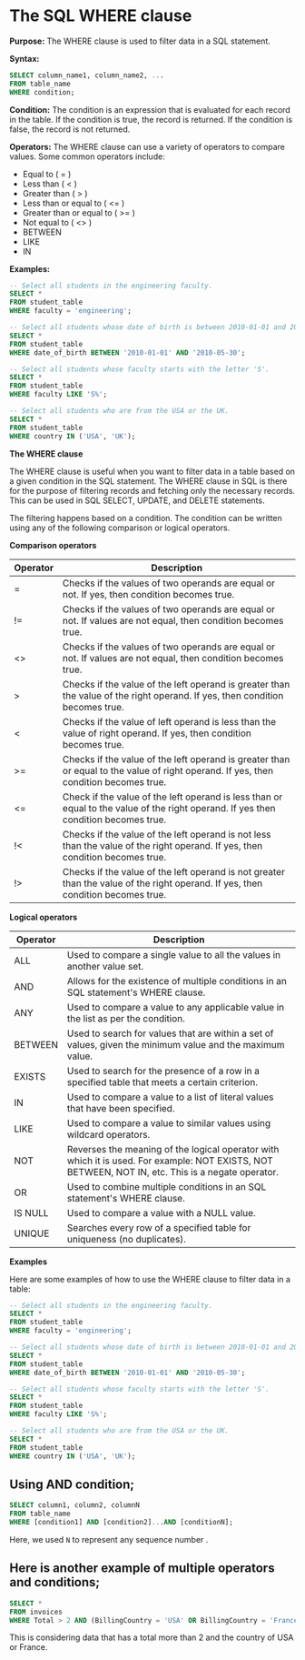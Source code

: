 # The SQL WHERE clause

**Purpose:** The WHERE clause is used to filter data in a SQL statement.

**Syntax:**

```sql
SELECT column_name1, column_name2, ...
FROM table_name
WHERE condition;
```

**Condition:** The condition is an expression that is evaluated for each record in the table. If the condition is true, the record is returned. If the condition is false, the record is not returned.

**Operators:** The WHERE clause can use a variety of operators to compare values. Some common operators include:

- Equal to ( = )
- Less than ( < )
- Greater than ( > )
- Less than or equal to ( <= )
- Greater than or equal to ( >= )
- Not equal to ( <> )
- BETWEEN
- LIKE
- IN

**Examples:**

```sql
-- Select all students in the engineering faculty.
SELECT *
FROM student_table
WHERE faculty = 'engineering';

-- Select all students whose date of birth is between 2010-01-01 and 2010-05-30.
SELECT *
FROM student_table
WHERE date_of_birth BETWEEN '2010-01-01' AND '2010-05-30';

-- Select all students whose faculty starts with the letter 'S'.
SELECT *
FROM student_table
WHERE faculty LIKE 'S%';

-- Select all students who are from the USA or the UK.
SELECT *
FROM student_table
WHERE country IN ('USA', 'UK');
```

**The WHERE clause**

The WHERE clause is useful when you want to filter data in a table based on a given condition in the SQL statement. The WHERE clause in SQL is there for the purpose of filtering records and fetching only the necessary records. This can be used in SQL SELECT, UPDATE, and DELETE statements.

The filtering happens based on a condition. The condition can be written using any of the following comparison or logical operators.

**Comparison operators**

| Operator | Description                                                                                                                          |
| -------- | ------------------------------------------------------------------------------------------------------------------------------------ |
| =        | Checks if the values of two operands are equal or not. If yes, then condition becomes true.                                          |
| !=       | Checks if the values of two operands are equal or not. If values are not equal, then condition becomes true.                         |
| <>       | Checks if the values of two operands are equal or not. If values are not equal, then condition becomes true.                         |
| >        | Checks if the value of the left operand is greater than the value of the right operand. If yes, then condition becomes true.         |
| <        | Checks if the value of left operand is less than the value of right operand. If yes, then condition becomes true.                    |
| >=       | Checks if the value of the left operand is greater than or equal to the value of right operand. If yes, then condition becomes true. |
| <=       | Check if the value of the left operand is less than or equal to the value of the right operand. If yes then condition becomes true.  |
| !<       | Checks if the value of the left operand is not less than the value of the right operand. If yes, then condition becomes true.        |
| !>       | Checks if the value of the left operand is not greater than the value of the right operand. If yes, then condition becomes true.     |

**Logical operators**

| Operator | Description                                                                                                                                       |
| -------- | ------------------------------------------------------------------------------------------------------------------------------------------------- |
| ALL      | Used to compare a single value to all the values in another value set.                                                                            |
| AND      | Allows for the existence of multiple conditions in an SQL statement's WHERE clause.                                                               |
| ANY      | Used to compare a value to any applicable value in the list as per the condition.                                                                 |
| BETWEEN  | Used to search for values that are within a set of values, given the minimum value and the maximum value.                                         |
| EXISTS   | Used to search for the presence of a row in a specified table that meets a certain criterion.                                                     |
| IN       | Used to compare a value to a list of literal values that have been specified.                                                                     |
| LIKE     | Used to compare a value to similar values using wildcard operators.                                                                               |
| NOT      | Reverses the meaning of the logical operator with which it is used. For example: NOT EXISTS, NOT BETWEEN, NOT IN, etc. This is a negate operator. |
| OR       | Used to combine multiple conditions in an SQL statement's WHERE clause.                                                                           |
| IS NULL  | Used to compare a value with a NULL value.                                                                                                        |
| UNIQUE   | Searches every row of a specified table for uniqueness (no duplicates).                                                                           |

**Examples**

Here are some examples of how to use the WHERE clause to filter data in a table:

```sql
-- Select all students in the engineering faculty.
SELECT *
FROM student_table
WHERE faculty = 'engineering';

-- Select all students whose date of birth is between 2010-01-01 and 2010-05-30.
SELECT *
FROM student_table
WHERE date_of_birth BETWEEN '2010-01-01' AND '2010-05-30';

-- Select all students whose faculty starts with the letter 'S'.
SELECT *
FROM student_table
WHERE faculty LIKE 'S%';

-- Select all students who are from the USA or the UK.
SELECT *
FROM student_table
WHERE country IN ('USA', 'UK');
```

## Using AND condition;

```sql
SELECT column1, column2, columnN
FROM table_name
WHERE [condition1] AND [condition2]...AND [conditionN];
```

Here, we used `N` to represent any sequence number .

## Here is another example of multiple operators and conditions;

```sql
SELECT *
FROM invoices
WHERE Total > 2 AND (BillingCountry = 'USA' OR BillingCountry = 'France');
```

This is considering data that has a total more than 2 and the country of USA or France.
